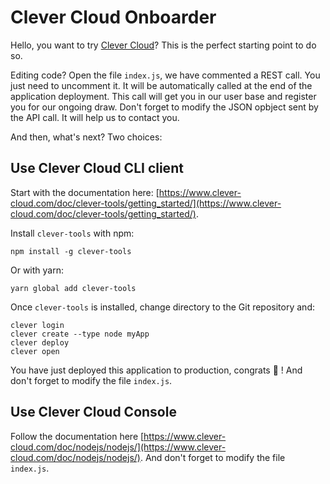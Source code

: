 # Clever Cloud Onboarder

Hello, you want to try [Clever Cloud](http://www.clever-cloud.com/)? This is the perfect starting point to do so.

Editing code? Open the file `index.js`, we have commented a REST call. You just need to uncomment it. It will be automatically called at the end of the application deployment. This call will get you in our user base and register you for our ongoing draw. Don't forget to modify the JSON opbject sent by the API call. It will help us to contact you.

And then, what's next? Two choices:

## Use Clever Cloud CLI client

Start with the documentation here: [https://www.clever-cloud.com/doc/clever-tools/getting_started/](https://www.clever-cloud.com/doc/clever-tools/getting_started/).

Install `clever-tools` with npm:

````
npm install -g clever-tools
````

Or with yarn:

````
yarn global add clever-tools
````

Once `clever-tools` is installed, change directory to the Git repository and:

````
clever login
clever create --type node myApp
clever deploy
clever open
````

You have just deployed this application to production, congrats 👏 ! And don't forget to modify the file `index.js`.

## Use Clever Cloud Console

Follow the documentation here [https://www.clever-cloud.com/doc/nodejs/nodejs/](https://www.clever-cloud.com/doc/nodejs/nodejs/). And don't forget to modify the file `index.js`.
